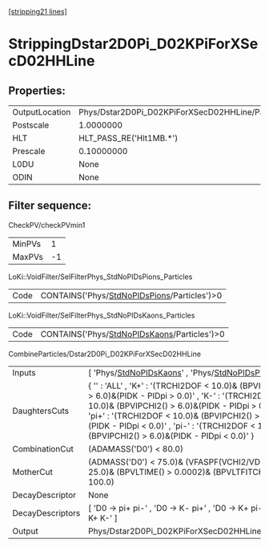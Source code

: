 [[stripping21 lines]](./stripping21-index)

# StrippingDstar2D0Pi_D02KPiForXSecD02HHLine

## Properties:

|                |                                                  |
|----------------|--------------------------------------------------|
| OutputLocation | Phys/Dstar2D0Pi_D02KPiForXSecD02HHLine/Particles |
| Postscale      | 1.0000000                                        |
| HLT            | HLT_PASS_RE('Hlt1MB.\*')                         |
| Prescale       | 0.10000000                                       |
| L0DU           | None                                             |
| ODIN           | None                                             |

## Filter sequence:

CheckPV/checkPVmin1

|        |     |
|--------|-----|
| MinPVs | 1   |
| MaxPVs | -1  |

LoKi::VoidFilter/SelFilterPhys_StdNoPIDsPions_Particles

|      |                                                                                              |
|------|----------------------------------------------------------------------------------------------|
| Code | CONTAINS('Phys/[StdNoPIDsPions](./stripping21-commonparticles-stdnopidspions)/Particles')\>0 |

LoKi::VoidFilter/SelFilterPhys_StdNoPIDsKaons_Particles

|      |                                                                                              |
|------|----------------------------------------------------------------------------------------------|
| Code | CONTAINS('Phys/[StdNoPIDsKaons](./stripping21-commonparticles-stdnopidskaons)/Particles')\>0 |

CombineParticles/Dstar2D0Pi_D02KPiForXSecD02HHLine

|                  |                                                                                                                                                                                                                                                                                                                              |
|------------------|------------------------------------------------------------------------------------------------------------------------------------------------------------------------------------------------------------------------------------------------------------------------------------------------------------------------------|
| Inputs           | [ 'Phys/[StdNoPIDsKaons](./stripping21-commonparticles-stdnopidskaons)' , 'Phys/[StdNoPIDsPions](./stripping21-commonparticles-stdnopidspions)' ]                                                                                                                                                                          |
| DaughtersCuts    | { '' : 'ALL' , 'K+' : '(TRCHI2DOF \< 10.0)& (BPVIPCHI2() \> 6.0)&(PIDK - PIDpi \> 0.0)' , 'K-' : '(TRCHI2DOF \< 10.0)& (BPVIPCHI2() \> 6.0)&(PIDK - PIDpi \> 0.0)' , 'pi+' : '(TRCHI2DOF \< 10.0)& (BPVIPCHI2() \> 6.0)&(PIDK - PIDpi \< 0.0)' , 'pi-' : '(TRCHI2DOF \< 10.0)& (BPVIPCHI2() \> 6.0)&(PIDK - PIDpi \< 0.0)' } |
| CombinationCut   | (ADAMASS('D0') \< 80.0)                                                                                                                                                                                                                                                                                                      |
| MotherCut        | (ADMASS('D0') \< 75.0)& (VFASPF(VCHI2/VDOF) \< 25.0)& (BPVLTIME() \> 0.0002)& (BPVLTFITCHI2() \< 100.0)                                                                                                                                                                                                                      |
| DecayDescriptor  | None                                                                                                                                                                                                                                                                                                                         |
| DecayDescriptors | [ 'D0 -\> pi+ pi-' , 'D0 -\> K- pi+' , 'D0 -\> K+ pi-' , 'D0 -\> K+ K-' ]                                                                                                                                                                                                                                                  |
| Output           | Phys/Dstar2D0Pi_D02KPiForXSecD02HHLine/Particles                                                                                                                                                                                                                                                                             |
